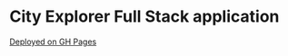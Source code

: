# City Explorer Full Stack application

[Deployed on GH Pages](https://codefellows.github.io/code-301-guide/curriculum/city-explorer-app/front-end/)
